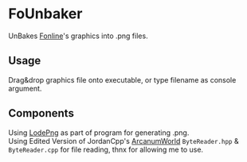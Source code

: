 # FoUnbaker
 UnBakes [Fonline](https://github.com/cvet/fonline)'s graphics into .png files.
## Usage
 Drag&drop graphics file onto executable, or type filename as console argument.
## Components
 Using [LodePng](https://github.com/lvandeve/lodepng) as part of program for generating .png.<br>
 Using Edited Version of JordanCpp's [ArcanumWorld](https://github.com/JordanCpp/ArcanumWorld) `ByteReader.hpp` & `ByteReader.cpp` for file reading, thnx for allowing me to use.<br>